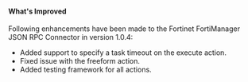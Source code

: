 #### What's Improved

Following enhancements have been made to the Fortinet FortiManager JSON RPC Connector in version 1.0.4: 

* Added support to specify a task timeout on the execute action.
* Fixed issue with the freeform action.
* Added testing framework for all actions.

